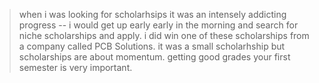 > when i was looking for scholarhsips it was an intensely addicting progress -- i would get up early early in the morning and search for niche scholarships and apply. i did win one of these scholarships from a company called PCB Solutions. it was a small scholarhship but scholarships are about momentum. getting good grades your first semester is very important. 